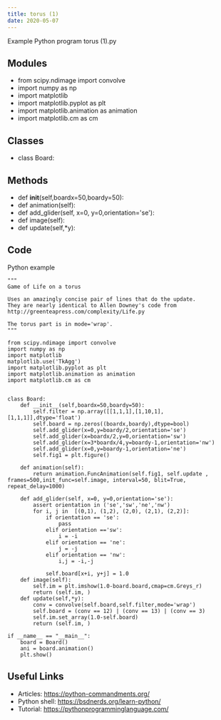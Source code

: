 ```yaml
---
title: torus (1)
date: 2020-05-07
---
```

Example Python program torus (1).py

## Modules

* from scipy.ndimage import convolve
* import numpy as np
* import matplotlib
* import matplotlib.pyplot as plt
* import matplotlib.animation as animation
* import matplotlib.cm as cm

## Classes

* class Board:

## Methods

* 	def __init__(self,boardx=50,boardy=50):
* 	def animation(self):
* 	def add_glider(self, x=0, y=0,orientation='se'): 
* 	def image(self):
* 	def update(self,*y):

## Code

Python example

    """
    Game of Life on a torus
    
    Uses an amazingly concise pair of lines that do the update.
    They are nearly identical to Allen Downey's code from
    http://greenteapress.com/complexity/Life.py
    
    The torus part is in mode='wrap'.
    """
    
    from scipy.ndimage import convolve
    import numpy as np
    import matplotlib
    matplotlib.use('TkAgg')
    import matplotlib.pyplot as plt
    import matplotlib.animation as animation
    import matplotlib.cm as cm
    
    
    class Board:
    	def __init__(self,boardx=50,boardy=50):
    		self.filter = np.array([[1,1,1],[1,10,1],[1,1,1]],dtype='float')
    		self.board = np.zeros((boardx,boardy),dtype=bool)	
    		self.add_glider(x=0,y=boardy/2,orientation='se')
    		self.add_glider(x=boardx/2,y=0,orientation='sw')
    		self.add_glider(x=3*boardx/4,y=boardy-1,orientation='nw')
    		self.add_glider(x=0,y=boardy-1,orientation='ne')
    		self.fig1 = plt.figure()
    	
    	def animation(self):
    		return animation.FuncAnimation(self.fig1, self.update , frames=500,init_func=self.image, interval=50, blit=True, repeat_delay=1000)
    
    	def add_glider(self, x=0, y=0,orientation='se'): 
    		assert orientation in ('se','sw','ne','nw')
    		for i, j in  [(0,1), (1,2), (2,0), (2,1), (2,2)]: 
    			if orientation == 'se':
    				pass
    			elif orientation =='sw':
    				i = -i
    			elif orientation == 'ne':
    				j = -j
    			elif orientation == 'nw':
    				i,j = -i,-j
    
    			self.board[x+i, y+j] = 1.0
    	def image(self):
    		self.im = plt.imshow(1.0-board.board,cmap=cm.Greys_r)
    		return (self.im, )
    	def update(self,*y):
    		conv = convolve(self.board,self.filter,mode='wrap')
    		self.board = (conv == 12) | (conv == 13) | (conv == 3)
    		self.im.set_array(1.0-self.board)
    		return (self.im, )
    
    if __name__ == "__main__":
    	board = Board()
    	ani = board.animation()
    	plt.show()
    
    
    
    
    
    
    

## Useful Links

- Articles: https://python-commandments.org/
- Python shell: https://bsdnerds.org/learn-python/
- Tutorial: https://pythonprogramminglanguage.com/
